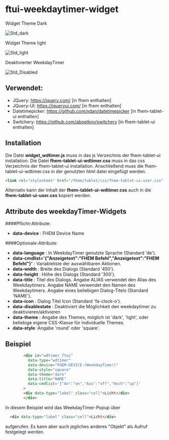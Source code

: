 # ftui-weekdaytimer-widget

Widget Theme Dark

![Std_dark](https://github.com/svenson08/ftui-weekdaytimer-widget/blob/master/screenshots/dark_default.PNG?raw=true "Std_dark")


Widget Theme light

![Std_light](https://github.com/svenson08/ftui-weekdaytimer-widget/blob/master/screenshots/light_default.PNG?raw=true "Std_light")

Deaktivierter WeekdayTimer

![Std_Disabled](https://github.com/svenson08/ftui-weekdaytimer-widget/blob/master/screenshots/dark_disabled.PNG?raw=true "Std_Disabled")

Verwendet:
-----------
* JQuery: https://jquery.com/  [in fhem enthalten]
* JQuery-UI: https://jqueryui.com/  [in fhem enthalten]
* Datetimepicker:  https://github.com/xdan/datetimepicker   [in fhem-tablet-ui enthalten]
* Switchery: https://github.com/abpetkov/switchery   [in fhem-tablet-ui enthalten]

Installation
-------------
Die Datei **widget_wdtimer.js** muss in das js Verzeichnis der fhem-tablet-ui installation.
Die Datei **fhem-tablet-ui-wdtimer.css** muss in das css Verzeichnis der fhem-tablet-ui installation.
Anschließend muss die fhem-tablet-ui-wdtimer.css in der genutzten html datei eingefügt werden.
```html
<link rel="stylesheet" href="/fhem/tablet/css/fhem-tablet-ui-user.css" />
```
Alternativ kann der Inhalt der **fhem-tablet-ui-wdtimer.css** auch in die **fhem-tablet-ui-user.css** kopiert werden.
 
Attribute des weekdayTimer-Widgets
-----------
####Pflicht-Attribute:
- **data-device** : FHEM Device Name

####Optionale-Attribute:
- **data-language** : In WeekdayTimer genutzte Sprache (Standard 'de').
- **data-cmdlist='{"Anzeigetext":"FHEM Befehl","Anzeigetext":"FHEM Befehl"}'** : Variableliste der auswählbaren Aktionen.
- **data-width** : Breite des Dialogs (Standard '450').
- **data-height** : Höhe des Dialogs (Standard '300').
- **data-title** : Titel des Dialogs. Angabe ALIAS verwendet den Alias des Weekdaytimers.
                                               Angabe NAME verwendet den Namen des Weekdaytimers.
                                               Angabe eines beliebigen Dialog-Titels (Standard 'NAME').
- **data-icon** : Dialog Titel Icon (Standard 'fa-clock-o').
- **data-disablestate** : Deaktiviert die Möglichkeit den weekdaytimer zu deaktivieren/aktivieren
- **data-theme** : Angabe des Themes, möglich ist 'dark', 'light', oder beliebige eigene CSS-Klasse für individuelle Themes.
- **data-style** :Angabe 'round' oder 'square'.


Beispiel
-----------
```html
        <div id="wdtimer_ftui"
          data-type="wdtimer" 
          data-device="FHEM-DEVICE-(WeekdayTimer)"    
          data-style="square" 
          data-theme="dark" 
          data-title="NAME"  
          data-cmdlist='{"An":"on","Aus":"off","Hoch":"up"}' 
        >
        <div data-type="label" class="cell">Licht</div>
        </div> 
```        

In diesem Beispiel wird das WeekdayTimer-Popup über 
```html
  <div data-type="label" class="cell">Licht</div>
```
aufgerufen. Es kann aber auch jegliches anderes "Objekt" als Aufruf festgelegt werden.



